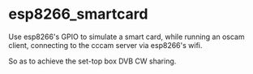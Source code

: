 # esp8266_smartcard

Use esp8266's GPIO to simulate a smart card,
while running an oscam client,
connecting to the cccam server via esp8266's wifi.

So as to achieve the set-top box DVB CW sharing.